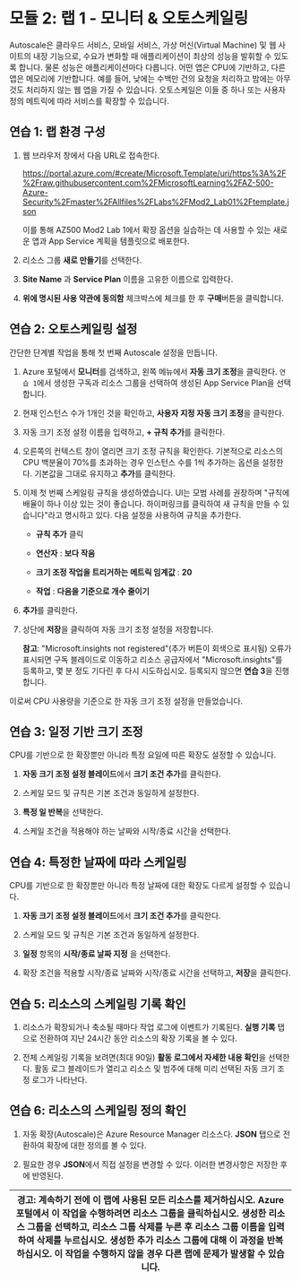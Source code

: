 # 모듈 2: 랩 1 - 모니터 & 오토스케일링

Autoscale은 클라우드 서비스, 모바일 서비스, 가상 머신(Virtual Machine) 및 웹 사이트의 내장 기능으로, 수요가 변화할 때 애플리케이션이 최상의 성능을 발휘할 수 있도록 합니다. 물론 성능은 애플리케이션마다 다릅니다. 어떤 앱은 CPU에 기반하고, 다른 앱은 메모리에 기반합니다. 예를 들어, 낮에는 수백만 건의 요청을 처리하고 밤에는 아무것도 처리하지 않는 웹 앱을 가질 수 있습니다. 오토스케일은 이들 중 하나 또는 사용자 정의 메트릭에 따라 서비스를 확장할 수 있습니다.


## 연습 1: 랩 환경 구성

1.  웹 브라우저 창에서 다음 URL로 접속한다. 

    https://portal.azure.com/#create/Microsoft.Template/uri/https%3A%2F%2Fraw.githubusercontent.com%2FMicrosoftLearning%2FAZ-500-Azure-Security%2Fmaster%2FAllfiles%2FLabs%2FMod2_Lab01%2Ftemplate.json

    이를 통해  AZ500 Mod2 Lab 1에서 확장 옵션을 실습하는 데 사용할 수 있는 새로운 앱과 App Service 계획을 템플릿으로 배포한다.

1.  리소스 그룹 **새로 만들기**를 선택한다.

1.  **Site Name** 과 **Service Plan** 이름을 고유한 이름으로 입력한다.

1.  **위에 명시된 사용 약관에 동의함** 체크박스에 체크를 한 후 **구매**버튼을 클릭합니다.


## 연습 2: 오토스케일링 설정 

간단한 단계별 작업을 통해 첫 번째 Autoscale 설정을 만듭니다.

1.  Azure 포털에서 **모니터**를 검색하고, 왼쪽 메뉴에서 **자동 크기 조정**을 클릭한다. `연습 1`에서 생성한 구독과 리소스 그룹을 선택하여 생성된 App Service Plan을 선택합니다.

1.  현재 인스턴스 수가 1개인 것을 확인하고, **사용자 지정 자동 크기 조정**을 클릭한다.

1.  자동 크기 조정 설정 이름을 입력하고, **+ 규칙 추가**를 클릭한다.

1.  오른쪽의 컨텍스트 창이 열리면 크기 조정 규칙을 확인한다. 기본적으로 리소스의 CPU 백분율이 70%를 초과하는 경우 인스턴스 수를 1씩 추가하는 옵션을 설정한다. 기본값을 그대로 유지하고 **추가**를 클릭한다.

1.  이제 첫 번째 스케일링 규칙을 생성하였습니다. UI는 모범 사례를 권장하며 "규칙에 배율이 하나 이상 있는 것이 좋습니다. 하이퍼링크를 클릭하여 새 규칙을 만들 수 있습니다"라고 명시하고 있다. 다음 설정을 사용하여 규칙을 추가한다.

    - **규칙 추가** 클릭

    - **연산자** : **보다 작음**

    - **크기 조정 작업을 트리거하는 메트릭 임계값** : **20**

    - **작업** : **다음을 기준으로 개수 줄이기**

1.  **추가**를 클릭한다.

1.  상단에 **저장**을 클릭하여 자동 크기 조정 설정을 저장합니다.

    **참고**: "Microsoft.insights not registered"(추가 버튼이 회색으로 표시됨) 오류가 표시되면 구독 블레이드로 이동하고 리소스 공급자에서 "Microsoft.insights"를 등록하고, 몇 분 정도 기다린 후 다시 시도하십시오. 등록되지 않으면 **연습 3**을 진행합니다.

이로써 CPU 사용량을 기준으로 한 자동 크기 조정 설정을 만들었습니다.


## 연습 3: 일정 기반 크기 조정

CPU를 기반으로 한 확장뿐만 아니라 특정 요일에 따른 확장도 설정할 수 있습니다.

1.  **자동 크기 조정 설정 블레이드**에서 **크기 조건 추가**를 클릭한다.

1.  스케일 모드 및 규칙은 기본 조건과 동일하게 설정한다.

1.  **특정 일 반복**을 선택한다.

1.  스케일 조건을 적용해야 하는 날짜와 시작/종료 시간을 선택한다.


## 연습 4: 특정한 날짜에 따라 스케일링

CPU를 기반으로 한 확장뿐만 아니라 특정 날짜에 대한 확장도 다르게 설정할 수 있습니다.

1.  **자동 크기 조정 설정 블레이드**에서 **크기 조건 추가**를 클릭한다.

1.  스케일 모드 및 규칙은 기본 조건과 동일하게 설정한다.

1.  **일정** 항목의 **시작/종료 날짜 지정** 을 선택한다.

1.  확장 조건을 적용할 시작/종료 날짜와 시작/종료 시간을 선택하고, **저장**을 클릭한다.


## 연습 5:  리소스의 스케일링 기록 확인

1.  리소스가 확장되거나 축소될 때마다 작업 로그에 이벤트가 기록된다. **실행 기록** 탭으로 전환하여 지난 24시간 동안 리소스의 확장 기록을 볼 수 있다.

1.  전체 스케일링 기록을 보려면(최대 90일) **활동 로그에서 자세한 내용 확인**을 선택한다. 활동 로그 블레이드가 열리고 리소스 및 범주에 대해 미리 선택된 자동 크기 조정 로그가 나타난다.


## 연습 6: 리소스의 스케일링 정의 확인

1.  자동 확장(Autoscale)은 Azure Resource Manager 리소스다. **JSON** 탭으로 전환하여 확장에 대한 정의를 볼 수 있다.

1.  필요한 경우 **JSON**에서 직접 설정을 변경할 수 있다. 이러한 변경사항은 저장한 후에 반영된다.


| 경고: 계속하기 전에 이 랩에 사용된 모든 리소스를 제거하십시오. **Azure 포털**에서 이 작업을 수행하려면 **리소스 그룹**을 클릭하십시오. 생성한 리소스 그룹을 선택하고, **리소스 그룹 삭제**를 누른 후 리소스 그룹 이름을 입력하여 **삭제**를 누르십시오. 생성한 추가 리소스 그룹에 대해 이 과정을 반복하십시오. **이 작업을 수행하지 않을 경우 다른 랩에 문제가 발생할 수 있습니다.** |
| --- |
